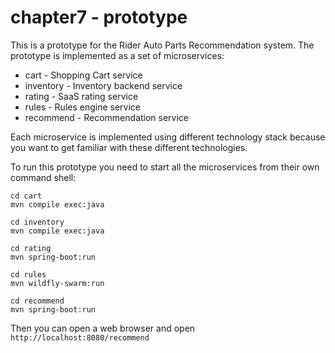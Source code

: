 chapter7 - prototype
====================

This is a prototype for the Rider Auto Parts Recommendation system.
The prototype is implemented as a set of microservices:

- cart - Shopping Cart service
- inventory - Inventory backend service
- rating - SaaS rating service
- rules - Rules engine service
- recommend - Recommendation service

Each microservice is implemented using different technology stack because you want to get familiar with these different technologies.

To run this prototype you need to start all the microservices from their own command shell:

    cd cart
    mvn compile exec:java
    
    cd inventory
    mvn compile exec:java
    
    cd rating
    mvn spring-boot:run
    
    cd rules
    mvn wildfly-swarm:run
    
    cd recommend
    mvn spring-boot:run
    
Then you can open a web browser and open `http://localhost:8080/recommend`

